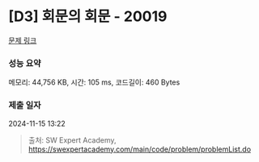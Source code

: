 # [D3] 회문의 회문 - 20019 

[문제 링크](https://swexpertacademy.com/main/code/problem/problemDetail.do?contestProbId=AY2hjCWKbykDFATh) 

### 성능 요약

메모리: 44,756 KB, 시간: 105 ms, 코드길이: 460 Bytes

### 제출 일자

2024-11-15 13:22



> 출처: SW Expert Academy, https://swexpertacademy.com/main/code/problem/problemList.do